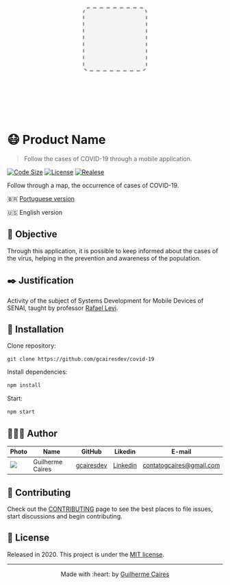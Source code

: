 <p align="center">
	<img src="../assets/icon.png" width="150px" style="margin: 100px 0;" />
</p>

# 😷 Product Name
> Follow the cases of COVID-19 through a mobile application.

[![Code Size][code-size]][code-url]
[![License][MIT-license]][MIT-url]
[![Realese][version]][version-url]

Follow through a map, the occurrence of cases of COVID-19.

🇧🇷 [Portuguese version](../README.md)

🇺🇸 English version

<p align="center">
    
</p>

## 🎯 Objective

Through this application, it is possible to keep informed about the cases of the virus, helping in the prevention and awareness of the population.

## ✒️ Justification

Activity of the subject of Systems Development for Mobile Devices of SENAI, taught by professor [Rafael Levi](https://github.com/rafaellevissa).

## 👷 Installation

Clone repository:

```git
git clone https://github.com/gcairesdev/covid-19
```

Install dependencies:

```sh
npm install
```

Start:

```sh
npm start
```

## 👨🏼‍💻 Author

Photo | Name | GitHub | Likedin | E-mail
---- | ---- | ------ | ------- | ------
<img src="https://avatars1.githubusercontent.com/u/54117888?s=460&u=aa7d6143c4e1fdab1ffa6e5fd5ebfe64572f2eae&v=4" width="100px"> | Guilherme Caires | [gcairesdev](https://github.com/gcairesdev) | [Linkedin](https://linkedin.com/in/guilherme-caires/) | contatogcaires@gmail.com

## 🤝 Contributing

Check out the [CONTRIBUTING](./CONTRIBUTING.md) page to see the best places to file issues, start discussions and begin contributing.

## 📃 License

Released in 2020.
This project is under the [MIT license](../LICENSE.md).

---

<p align="center">
    Made with :heart: by <a href="https://github.com/gcairesdev">Guilherme Caires</a>
</p>

<!-- Markdown link & img dfn's -->
[code-size]: https://img.shields.io/github/languages/code-size/gcairesdev/covid-19
[code-url]: https://github.com/gcairesdev/covid-19

[MIT-license]: https://img.shields.io/github/license/gcairesdev/covid-19
[MIT-url]: https://github.com/gcairesdev/covid-19/blob/master/LICENSE.md

[version]: https://img.shields.io/github/v/release/gcairesdev/covid-19?include_prereleases
[version-url]: https://github.com/gcairesdev/covid-19